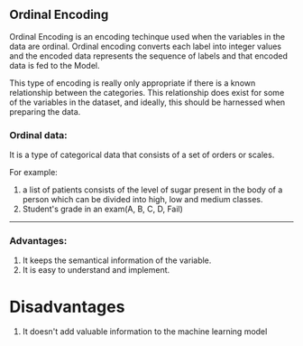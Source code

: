 ## Ordinal Encoding

Ordinal Encoding is an encoding techinque used when the variables in the data are ordinal. Ordinal encoding converts each label into integer values and the encoded data represents the sequence of labels and that encoded data is fed to the Model.

This type of encoding is really only appropriate if there is a known relationship between the categories. This relationship does exist for some of the variables in the dataset, and ideally, this should be harnessed when preparing the data.

### Ordinal data:

It is a type of categorical data that consists of a set of orders or scales.

For example:

1. a list of patients consists of the level of sugar present in the body of a person which can be divided into high, low and medium classes.
2. Student's grade in an exam(A, B, C, D, Fail)

---

### Advantages:

1. It keeps the semantical information of the variable.
2. It is easy to understand and implement.

# Disadvantages

1. It doesn't add valuable information to the machine learning model
